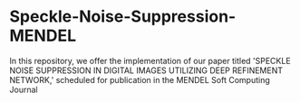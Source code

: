 # Speckle-Noise-Suppression-MENDEL
In this repository, we offer the implementation of our paper titled 'SPECKLE NOISE SUPPRESSION IN DIGITAL IMAGES UTILIZING DEEP REFINEMENT NETWORK,' scheduled for publication in the MENDEL Soft Computing Journal
